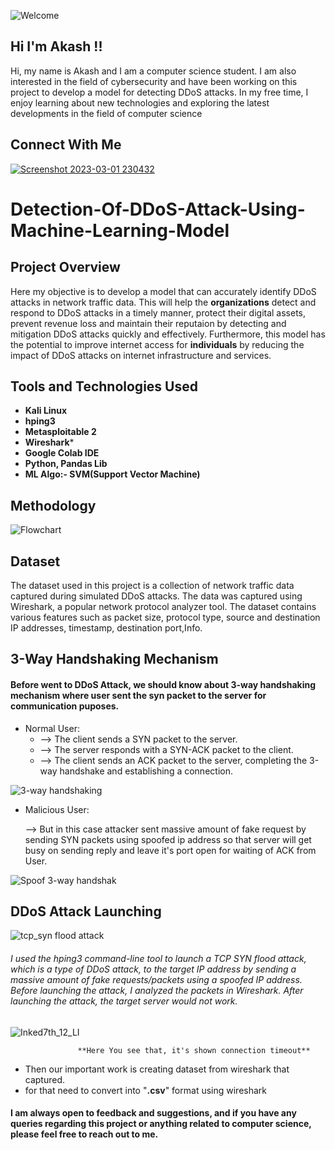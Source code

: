 

![Welcome](https://user-images.githubusercontent.com/97841784/222218618-8af6b657-4533-49dd-9f5c-ce31118a4a78.png)

                                

## Hi I'm Akash !!  


Hi, my name is Akash and I am a computer science student. I am also interested in the field of cybersecurity and have been working on this project to develop a model for detecting DDoS attacks. In my free time, I enjoy learning about new technologies and exploring the latest developments in the field of computer science

## Connect With Me

[![Screenshot 2023-03-01 230432](https://user-images.githubusercontent.com/97841784/222218069-91f2f6c2-c7af-4c8d-b828-865ef49843e4.png)
](https://www.linkedin.com/in/akash-chandra-sahu-54016818a/)   


# Detection-Of-DDoS-Attack-Using-Machine-Learning-Model


## Project Overview

Here my objective is to develop a model that can accurately identify DDoS attacks in network traffic data. This will help the **organizations** detect and respond to DDoS attacks in a timely manner, protect their digital assets, prevent revenue loss and maintain their reputaion by detecting and mitigation DDoS attacks quickly and effectively. Furthermore, this model has the potential to improve internet access for **individuals** by reducing the impact of DDoS attacks on internet infrastructure and services.

## Tools and Technologies Used

* **Kali Linux**
* **hping3**
* **Metasploitable 2**
* **Wireshark***
* **Google Colab IDE**
* **Python, Pandas Lib**
* **ML Algo:- SVM(Support Vector Machine)**

## Methodology



![Flowchart](https://user-images.githubusercontent.com/97841784/221419166-2c22e2b8-9220-445c-a94f-301a38da00e4.png)

## Dataset

The dataset used in this project is a collection of network traffic data captured during simulated DDoS attacks. 
The data was captured using Wireshark, a popular network protocol analyzer tool. The dataset contains various 
features such as packet size, protocol type, source and destination IP addresses, timestamp, destination port,Info.

## 3-Way Handshaking Mechanism
 #### Before went to DDoS Attack, we should know about 3-way handshaking mechanism where user sent the syn packet to the server for communication puposes. 
 * Normal User:
     * --> The client sends a SYN packet to the server.
     * --> The server responds with a SYN-ACK packet to the client.
     * --> The client sends an ACK packet to the server, completing the 3-way handshake and establishing a connection.
 
  ![3-way handshaking](https://user-images.githubusercontent.com/97841784/222208847-f88439b8-7c52-4417-988a-d9207639b38a.png)

     
 * Malicious User:
     
     --> But in this case attacker sent massive amount of fake request by sending SYN packets using spoofed ip address so that server will get busy on sending reply
         and leave it's port open for waiting of ACK from User.
         
         
  ![Spoof 3-way handshak](https://user-images.githubusercontent.com/97841784/222208939-5ac089de-f67a-46d3-a690-0763b47c6a5d.png)


## DDoS Attack Launching

![tcp_syn flood attack](https://user-images.githubusercontent.com/97841784/222155170-1c818fea-8984-4dce-87f6-5fc37baf68dc.jpg)


###### I used the hping3 command-line tool to launch a TCP SYN flood attack, which is a type of DDoS attack, to the target IP address by sending a massive amount of fake requests/packets using a spoofed IP address. Before launching the attack, I analyzed the packets in Wireshark. After launching the attack, the target server would not work.


![Inked7th_12_LI](https://user-images.githubusercontent.com/97841784/222158124-c46e186d-90ad-4905-8ae6-53ebea50ddcc.jpg)
                    
                   **Here You see that, it's shown connection timeout**
                   
* Then our important work is creating dataset from wireshark that captured.
* for that need to convert into "**.csv**" format using wireshark






#### I am always open to feedback and suggestions, and if you have any queries regarding this project or anything related to computer science, please feel free to reach out to me.
